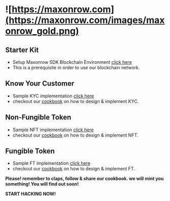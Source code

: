 # ![https://maxonrow.com](https://maxonrow.com/images/maxonrow_gold.png)

## Starter Kit

- Setup Maxonrow SDK Blockchain Environment [click here](https://github.com/maxonrow/maxathon/tree/master/blockchain-starter-kit)
- This is a prerequisite in order to use our blockchain network.

## Know Your Customer

- Sample KYC implementation [click here](https://github.com/maxonrow/maxathon/tree/master/kyc-sample)
- checkout our [cookbook](https://medium.com/) on how to design & implement KYC.

## Non-Fungible Token

- Sample NFT implementation [click here](https://github.com/maxonrow/maxathon/tree/master/nft-sample)
- checkout our [cookbook](https://medium.com/) on how to design & implement NFT.

## Fungible Token

- Sample FT implementation [click here](https://github.com/maxonrow/maxathon/tree/master/ft-sample)
- checkout our [cookbook](https://medium.com/) on how to design & implement FT.

**Please! remember to claps, follow & share our cookbook. we will mint you something! You will find out soon!**

**START HACKING NOW!**
